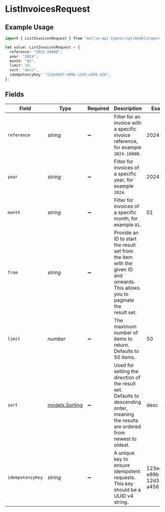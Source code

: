 # ListInvoicesRequest

## Example Usage

```typescript
import { ListInvoicesRequest } from "mollie-api-typescript/models/operations";

let value: ListInvoicesRequest = {
  reference: "2024.10000",
  year: "2024",
  month: "01",
  limit: 50,
  sort: "desc",
  idempotencyKey: "123e4567-e89b-12d3-a456-426",
};
```

## Fields

| Field                                                                                                                                  | Type                                                                                                                                   | Required                                                                                                                               | Description                                                                                                                            | Example                                                                                                                                |
| -------------------------------------------------------------------------------------------------------------------------------------- | -------------------------------------------------------------------------------------------------------------------------------------- | -------------------------------------------------------------------------------------------------------------------------------------- | -------------------------------------------------------------------------------------------------------------------------------------- | -------------------------------------------------------------------------------------------------------------------------------------- |
| `reference`                                                                                                                            | *string*                                                                                                                               | :heavy_minus_sign:                                                                                                                     | Filter for an invoice with a specific invoice reference, for example<br/>`2024.10000`.                                                 | 2024.10000                                                                                                                             |
| `year`                                                                                                                                 | *string*                                                                                                                               | :heavy_minus_sign:                                                                                                                     | Filter for invoices of a specific year, for example `2024`.                                                                            | 2024                                                                                                                                   |
| `month`                                                                                                                                | *string*                                                                                                                               | :heavy_minus_sign:                                                                                                                     | Filter for invoices of a specific month, for example `01`.                                                                             | 01                                                                                                                                     |
| `from`                                                                                                                                 | *string*                                                                                                                               | :heavy_minus_sign:                                                                                                                     | Provide an ID to start the result set from the item with the given ID and onwards. This allows you to paginate the<br/>result set.     |                                                                                                                                        |
| `limit`                                                                                                                                | *number*                                                                                                                               | :heavy_minus_sign:                                                                                                                     | The maximum number of items to return. Defaults to 50 items.                                                                           | 50                                                                                                                                     |
| `sort`                                                                                                                                 | [models.Sorting](../../models/sorting.md)                                                                                              | :heavy_minus_sign:                                                                                                                     | Used for setting the direction of the result set. Defaults to descending order, meaning the results are ordered from<br/>newest to oldest. | desc                                                                                                                                   |
| `idempotencyKey`                                                                                                                       | *string*                                                                                                                               | :heavy_minus_sign:                                                                                                                     | A unique key to ensure idempotent requests. This key should be a UUID v4 string.                                                       | 123e4567-e89b-12d3-a456-426                                                                                                            |
